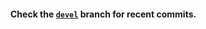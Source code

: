 #### Check the [`devel`](https://github.com/HeavySin/unstdlib/tree/devel) branch for recent commits.
